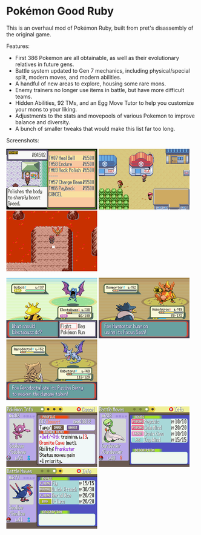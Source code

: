 # Pokémon Good Ruby

This is an overhaul mod of Pokémon Ruby, built from pret's disassembly of the original game.

Features:

* First 386 Pokemon are all obtainable, as well as their evolutionary relatives in future gens.
* Battle system updated to Gen 7 mechanics, including physical/special split, modern moves, and modern abilities.
* A handful of new areas to explore, housing some rare mons.
* Enemy trainers no longer use items in battle, but have more difficult teams.
* Hidden Abilities, 92 TMs, and an Egg Move Tutor to help you customize your mons to your liking.
* Adjustments to the stats and movepools of various Pokemon to improve balance and diversity.
* A bunch of smaller tweaks that would make this list far too long.

Screenshots:

![s1](screenshots/tmshop.png)
![s2](screenshots/dewfordmart.png)
![s3](screenshots/moltres.png)

![s4](screenshots/battle.png)
![s5](screenshots/gen4mons.png)
![s6](screenshots/passho.png)

![s7](screenshots/status.png)
![s8](screenshots/moves.png)
![s9](screenshots/uturn.png)
